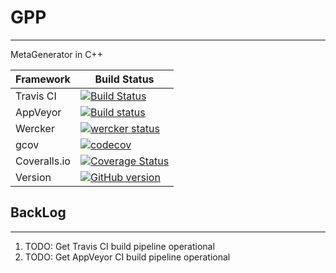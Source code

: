 # GPP
-----------------------------------------------------
MetaGenerator in C++

| Framework | Build Status |
|-----------|------------------------------------------------------
| Travis CI | [![Build Status](https://travis-ci.org/lopezfjose/GPP.svg?branch=master)](https://travis-ci.org/lopezfjose/GPP) |
| AppVeyor | [![Build status](https://ci.appveyor.com/api/projects/status/g7f7ddvujbnwh32b?svg=true)](https://ci.appveyor.com/project/lopezfjose/gpp) |
| Wercker | [![wercker status](https://app.wercker.com/status/37766e7f997734fd6f4dc9b423aeb1d2/s/master "wercker status")](https://app.wercker.com/project/byKey/37766e7f997734fd6f4dc9b423aeb1d2) |
| gcov | [![codecov](https://codecov.io/gh/lopezfjose/GPP/branch/master/graph/badge.svg)](https://codecov.io/gh/lopezfjose/GPP) |
| Coveralls.io | [![Coverage Status](https://coveralls.io/repos/github/lopezfjose/GPP/badge.svg?branch=master)](https://coveralls.io/github/lopezfjose/GPP?branch=master) |
| Version | [![GitHub version](https://badge.fury.io/gh/lopezfjose%2FGPP.svg)](https://badge.fury.io/gh/lopezfjose%2FGPP) |

## BackLog
------------------------------
1. TODO: Get Travis CI build pipeline operational
2. TODO: Get AppVeyor CI build pipeline operational
